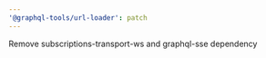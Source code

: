 ```yaml
---
'@graphql-tools/url-loader': patch
---
```


Remove subscriptions-transport-ws and graphql-sse dependency

